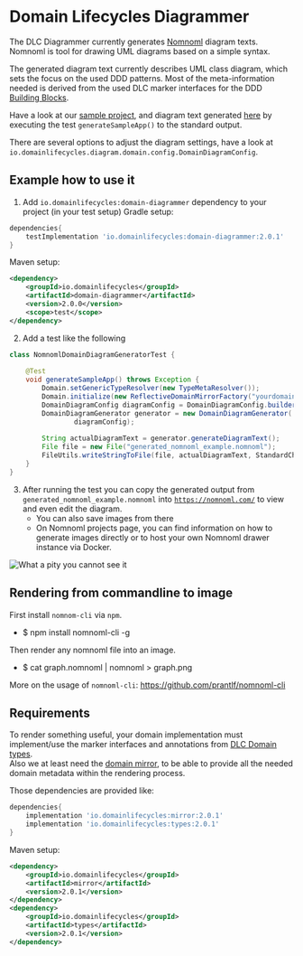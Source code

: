 # Domain Lifecycles Diagrammer

The DLC Diagrammer currently generates [Nomnoml](https://nomnoml.com/) diagram texts.
Nomnoml is tool for drawing UML diagrams based on a simple syntax.

The generated diagram text currently describes UML class diagram, which sets the focus on the used DDD patterns.
Most of the meta-information needed is derived from the used DLC marker interfaces for the
DDD [Building Blocks](./readme_building_blocks.md).

Have a look at our [sample project](./dlc-sample), and diagram text
generated [here](./dlc-domain-diagrammer/src/test/java/nomnoml/generator/NomnomlDomainDiagramGeneratorTest.java)
by executing the test `generateSampleApp()` to the standard output.

There are several options to adjust the diagram settings, have a look
at `io.domainlifecycles.diagram.domain.config.DomainDiagramConfig`.

## Example how to use it

1. Add `io.domainlifecycles:domain-diagrammer` dependency to your project (in your test setup)
   Gradle setup:

```Groovy
dependencies{
    testImplementation 'io.domainlifecycles:domain-diagrammer:2.0.1'
}
```

Maven setup:

```XML
<dependency>
    <groupId>io.domainlifecycles</groupId>
    <artifactId>domain-diagrammer</artifactId>
    <version>2.0.0</version>
    <scope>test</scope>
</dependency>
```

2. Add a test like the following

```Java
class NomnomlDomainDiagramGeneratorTest {
    
    @Test
    void generateSampleApp() throws Exception {
        Domain.setGenericTypeResolver(new TypeMetaResolver());
        Domain.initialize(new ReflectiveDomainMirrorFactory("yourdomain"));
        DomainDiagramConfig diagramConfig = DomainDiagramConfig.builder().withContextPackageName("yourdomain").build();
        DomainDiagramGenerator generator = new DomainDiagramGenerator(
                diagramConfig);
        
        String actualDiagramText = generator.generateDiagramText();
        File file = new File("generated_nomnoml_example.nomnoml");
        FileUtils.writeStringToFile(file, actualDiagramText, StandardCharsets.UTF_8);
    }
} 
```

3. After running the test you can copy the generated output from `generated_nomnoml_example.nomnoml`
   into [`https://nomnoml.com/`](https://nomnoml.com/) to view and even edit the diagram.
    - You can also save images from there
    - On Nomnoml projects page, you can find information on how to generate images directly or to host your own Nomnoml
      drawer instance via Docker.

![What a pity you cannot see it](documentation/resources/images/sample_diagram.png "Nomnoml based DDD class diagram")

## Rendering from commandline to image

First install `nomnom-cli` via `npm`.

- $ npm install nomnoml-cli -g

Then render any nomnoml file into an image.

- $ cat graph.nomnoml | nomnoml > graph.png

More on the usage of `nomnoml-cli`: https://github.com/prantlf/nomnoml-cli

## Requirements

To render something useful, your domain implementation must implement/use the marker interfaces and annotations
from [DLC Domain types](./dlc-types).  
Also we at least need the [domain mirror](./dlc-mirror), to be able to provide all the needed domain metadata within the
rendering process.

Those dependencies are provided like:

```Groovy
dependencies{
    implementation 'io.domainlifecycles:mirror:2.0.1'
    implementation 'io.domainlifecycles:types:2.0.1'
}
```

Maven setup:

```XML
<dependency>
    <groupId>io.domainlifecycles</groupId>
    <artifactId>mirror</artifactId>
    <version>2.0.1</version>
</dependency>
<dependency>
    <groupId>io.domainlifecycles</groupId>
    <artifactId>types</artifactId>
    <version>2.0.1</version>
</dependency>
```
